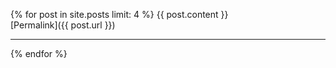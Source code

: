 {% for post in site.posts limit: 4  %}
{{ post.content }}
<br />
[Permalink]({{ post.url }})

<hr />
{% endfor %}